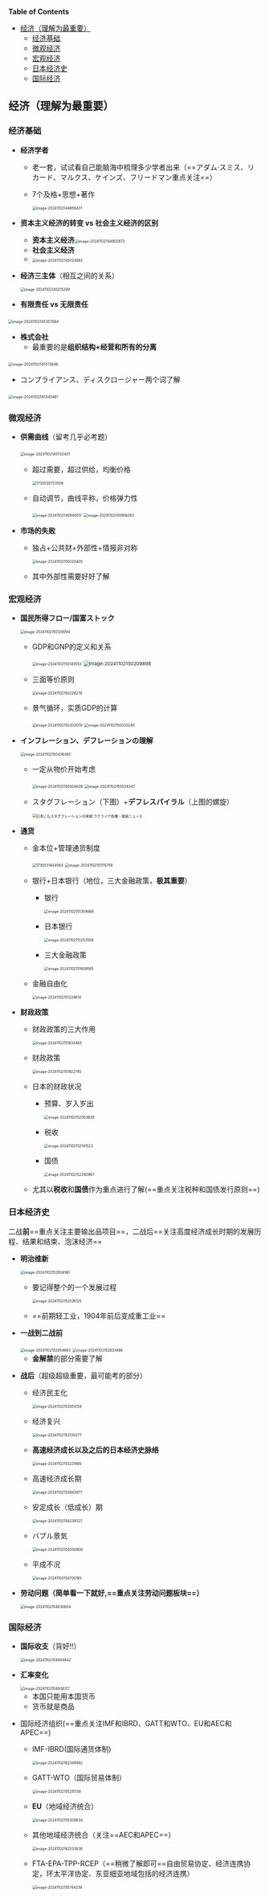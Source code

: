 <!-- START doctoc generated TOC please keep comment here to allow auto update -->
<!-- DON'T EDIT THIS SECTION, INSTEAD RE-RUN doctoc TO UPDATE -->
**Table of Contents**

- [经济（理解为最重要）](#%E7%BB%8F%E6%B5%8E%E7%90%86%E8%A7%A3%E4%B8%BA%E6%9C%80%E9%87%8D%E8%A6%81)
  - [经济基础](#%E7%BB%8F%E6%B5%8E%E5%9F%BA%E7%A1%80)
  - [微观经济](#%E5%BE%AE%E8%A7%82%E7%BB%8F%E6%B5%8E)
  - [宏观经济](#%E5%AE%8F%E8%A7%82%E7%BB%8F%E6%B5%8E)
  - [日本经济史](#%E6%97%A5%E6%9C%AC%E7%BB%8F%E6%B5%8E%E5%8F%B2)
  - [国际经济](#%E5%9B%BD%E9%99%85%E7%BB%8F%E6%B5%8E)

<!-- END doctoc generated TOC please keep comment here to allow auto update -->

## 经济（理解为最重要）

### 经济基础

- **经济学者**

  - 老一套，试试看自己能脑海中梳理多少学者出来（==アダム·スミス、リカード、マルクス、ケインズ、フリードマン重点关注==）

  - 7个及格+思想+著作

    <img src="https://cdn.jsdelivr.net/gh/bronyowl/typopicbed@main/img/image-20241102144656431.png" alt="image-20241102144656431" style="zoom: 50%;" />

- **资本主义经济的转变 vs 社会主义经济的区别**

  - **资本主义经济**<img src="https://cdn.jsdelivr.net/gh/bronyowl/typopicbed@main/img/image-20241102144902872.png" alt="image-20241102144902872" style="zoom: 50%;" />
  - **社会主义经济**
  - <img src="https://cdn.jsdelivr.net/gh/bronyowl/typopicbed@main/img/image-20241102145024862.png" alt="image-20241102145024862" style="zoom: 50%;" />

- **经济三主体**（相互之间的关系）

  <img src="https://cdn.jsdelivr.net/gh/bronyowl/typopicbed@main/img/image-20241102145215299.png" alt="image-20241102145215299" style="zoom: 50%;" />

- **有限责任 vs 无限责任**

​		<img src="https://cdn.jsdelivr.net/gh/bronyowl/typopicbed@main/img/image-20241102145357084.png" alt="image-20241102145357084" style="zoom: 50%;" />

- **株式会社**
  - 最重要的是**组织结构+经营和所有的分离**

​			<img src="https://cdn.jsdelivr.net/gh/bronyowl/typopicbed@main/img/image-20241102145513846.png" alt="image-20241102145513846" style="zoom: 50%;" />

- コンプライアンス、ディスクロージャー两个词了解

​			<img src="https://cdn.jsdelivr.net/gh/bronyowl/typopicbed@main/img/image-20241102145545461.png" alt="image-20241102145545461" style="zoom: 50%;" />

### 微观经济

- **供需曲线**（留考几乎必考题）

  ​	<img src="https://cdn.jsdelivr.net/gh/bronyowl/typopicbed@main/img/image-20241102145720401.png" alt="image-20241102145720401" style="zoom: 50%;" />

  - 超过需要，超过供给，均衡价格

    <img src="https://cdn.jsdelivr.net/gh/bronyowl/typopicbed@main/img/1730530723509.jpg" alt="1730530723509" style="zoom: 50%;" />

  - 自动调节，曲线平称，价格弹力性

    <img src="https://cdn.jsdelivr.net/gh/bronyowl/typopicbed@main/img/image-20241102145940417.png" alt="image-20241102145940417" style="zoom: 50%;" />

    <img src="https://cdn.jsdelivr.net/gh/bronyowl/typopicbed@main/img/image-20241102145956283.png" alt="image-20241102145956283" style="zoom: 50%;" />

- **市场的失败**

  - 独占+公共财+外部性+情报非对称

    <img src="https://cdn.jsdelivr.net/gh/bronyowl/typopicbed@main/img/image-20241102150020405.png" alt="image-20241102150020405" style="zoom: 50%;" />

  - 其中外部性需要好好了解

### 宏观经济

- **国民所得フロー/国富ストック**

  <img src="https://cdn.jsdelivr.net/gh/bronyowl/typopicbed@main/img/image-20241102150129094.png" alt="image-20241102150129094" style="zoom: 50%;" />

  - GDP和GNP的定义和关系

    <img src="https://cdn.jsdelivr.net/gh/bronyowl/typopicbed@main/img/image-20241102150145553.png" alt="image-20241102150145553" style="zoom: 50%;" />

    <img src="https://cdn.jsdelivr.net/gh/bronyowl/typopicbed@main/img/image-20241102150209898.png" alt="image-20241102150209898" style="zoom:67%;" />

  - 三面等价原则

    <img src="https://cdn.jsdelivr.net/gh/bronyowl/typopicbed@main/img/image-20241102150226278.png" alt="image-20241102150226278" style="zoom: 50%;" />

  - 景气循环，实质GDP的计算

    <img src="https://cdn.jsdelivr.net/gh/bronyowl/typopicbed@main/img/image-20241102150303078.png" alt="image-20241102150303078" style="zoom: 50%;" />

    <img src="https://cdn.jsdelivr.net/gh/bronyowl/typopicbed@main/img/image-20241102150333240.png" alt="image-20241102150333240" style="zoom: 50%;" />

- **インフレーション、デフレーションの理解**

  <img src="https://cdn.jsdelivr.net/gh/bronyowl/typopicbed@main/img/image-20241102150436363.png" alt="image-20241102150436363" style="zoom: 50%;" />

  - 一定从物价开始考虑

    <img src="https://cdn.jsdelivr.net/gh/bronyowl/typopicbed@main/img/image-20241102150504839.png" alt="image-20241102150504839" style="zoom: 50%;" />

    <img src="https://cdn.jsdelivr.net/gh/bronyowl/typopicbed@main/img/image-20241102150534347.png" alt="image-20241102150534347" style="zoom: 50%;" />

  - スタグフレーション（下图）+**デフレスパイラル**（上图的螺旋）

    <img src="https://cloudfront-ap-northeast-1.images.arcpublishing.com/sankei/S5K2FC3POZIHXJCOYPKT7LW524.jpg" alt="日本にもスタグフレーションの脅威 ウクライナ危機 - 産経ニュース" style="zoom:50%;" />

- **通货**

  - 金本位+管理通货制度

    <img src="https://cdn.jsdelivr.net/gh/bronyowl/typopicbed@main/img/1730531444564.jpg" alt="1730531444564" style="zoom: 50%;" />

    <img src="https://cdn.jsdelivr.net/gh/bronyowl/typopicbed@main/img/image-20241102151115759.png" alt="image-20241102151115759" style="zoom: 50%;" />

  - 银行+日本银行（地位，三大金融政策，**极其重要**）

    - 银行

      <img src="https://cdn.jsdelivr.net/gh/bronyowl/typopicbed@main/img/image-20241102151354668.png" alt="image-20241102151354668" style="zoom: 50%;" />

    - 日本银行

      <img src="https://cdn.jsdelivr.net/gh/bronyowl/typopicbed@main/img/image-20241102151253558.png" alt="image-20241102151253558" style="zoom:50%;" />

    - 三大金融政策

      <img src="https://cdn.jsdelivr.net/gh/bronyowl/typopicbed@main/img/image-20241102151609565.png" alt="image-20241102151609565" style="zoom:50%;" />

  - 金融自由化

    <img src="https://cdn.jsdelivr.net/gh/bronyowl/typopicbed@main/img/image-20241102151229614.png" alt="image-20241102151229614" style="zoom:50%;" />

- **财政政策**

  - 财政政策的三大作用

    <img src="https://cdn.jsdelivr.net/gh/bronyowl/typopicbed@main/img/image-20241102151634465.png" alt="image-20241102151634465" style="zoom:50%;" />

  - 财政政策

    <img src="https://cdn.jsdelivr.net/gh/bronyowl/typopicbed@main/img/image-20241102151922745.png" alt="image-20241102151922745" style="zoom:50%;" />

  - 日本的财政状况

    - 预算、岁入岁出

      <img src="https://cdn.jsdelivr.net/gh/bronyowl/typopicbed@main/img/image-20241102152053639.png" alt="image-20241102152053639" style="zoom:50%;" />

    - 税收

      <img src="https://cdn.jsdelivr.net/gh/bronyowl/typopicbed@main/img/image-20241102152141523.png" alt="image-20241102152141523" style="zoom:50%;" />

    - 国债

      <img src="https://cdn.jsdelivr.net/gh/bronyowl/typopicbed@main/img/image-20241102152240967.png" alt="image-20241102152240967" style="zoom:50%;" />

    

  - 尤其以**税收**和**国债**作为重点进行了解(==重点关注税种和国债发行原则==)

### 日本经济史

二战**前**==重点关注主要输出品项目==，二战后==关注高度经济成长时期的发展历程、结果和结束、泡沫经济==

- **明治维新**

  <img src="https://cdn.jsdelivr.net/gh/bronyowl/typopicbed@main/img/image-20241102152604180.png" alt="image-20241102152604180" style="zoom:50%;" />

  - 要记得整个的一个发展过程

    <img src="https://cdn.jsdelivr.net/gh/bronyowl/typopicbed@main/img/image-20241102152536125.png" alt="image-20241102152536125" style="zoom:50%;" />

  - ==前期轻工业，1904年前后变成重工业==

- **一战到二战前**

  <img src="https://cdn.jsdelivr.net/gh/bronyowl/typopicbed@main/img/image-20241102152854663.png" alt="image-20241102152854663" style="zoom:50%;" />

  <img src="https://cdn.jsdelivr.net/gh/bronyowl/typopicbed@main/img/image-20241102152833486.png" alt="image-20241102152833486" style="zoom:50%;" />

  - **金解禁**的部分需要了解

- **战后**（超级超级重要，最可能考的部分）

  - 经济民主化

    <img src="https://cdn.jsdelivr.net/gh/bronyowl/typopicbed@main/img/image-20241102153055154.png" alt="image-20241102153055154" style="zoom:50%;" />

  - 经济复兴

    <img src="https://cdn.jsdelivr.net/gh/bronyowl/typopicbed@main/img/image-20241102153130377.png" alt="image-20241102153130377" style="zoom:50%;" />

  - **高速经济成长以及之后的日本经济史脉络**

    <img src="https://cdn.jsdelivr.net/gh/bronyowl/typopicbed@main/img/image-20241102153231865.png" alt="image-20241102153231865" style="zoom:50%;" />

  - 高速经济成长期

    <img src="https://cdn.jsdelivr.net/gh/bronyowl/typopicbed@main/img/image-20241102153842677.png" alt="image-20241102153842677" style="zoom:50%;" />

  - 安定成长（低成长）期

    <img src="https://cdn.jsdelivr.net/gh/bronyowl/typopicbed@main/img/image-20241102154238327.png" alt="image-20241102154238327" style="zoom:50%;" />

  - バブル景気

    <img src="https://cdn.jsdelivr.net/gh/bronyowl/typopicbed@main/img/image-20241102154300806.png" alt="image-20241102154300806" style="zoom:50%;" />

  - 平成不况

    <img src="https://cdn.jsdelivr.net/gh/bronyowl/typopicbed@main/img/image-20241102154700185.png" alt="image-20241102154700185" style="zoom:50%;" />

- **劳动问题（简单看一下就好,==重点关注劳动问题板块==）**

  <img src="https://cdn.jsdelivr.net/gh/bronyowl/typopicbed@main/img/image-20241102154630604.png" alt="image-20241102154630604" style="zoom: 50%;" />

### 国际经济

- **国际收支**（背好!!）

  <img src="https://cdn.jsdelivr.net/gh/bronyowl/typopicbed@main/img/image-20241102154844842.png" alt="image-20241102154844842" style="zoom:50%;" />

- **汇率变化**

  <img src="https://cdn.jsdelivr.net/gh/bronyowl/typopicbed@main/img/image-20241102154938317.png" alt="image-20241102154938317" style="zoom:50%;" />

  - 本国只能用本国货币
  - 货币就是商品

- 国际经济组织(==重点关注IMF和IBRD、GATT和WTO、EU和AEC和APEC==)

  - IMF-IBRD(国际通货体制)

    <img src="https://cdn.jsdelivr.net/gh/bronyowl/typopicbed@main/img/image-20241102162349882.png" alt="image-20241102162349882" style="zoom:50%;" />

  - GATT-WTO（国际贸易体制）

    <img src="https://cdn.jsdelivr.net/gh/bronyowl/typopicbed@main/img/image-20241102155215138.png" alt="image-20241102155215138" style="zoom:50%;" />

  - **EU**（地域经济统合）

    <img src="https://cdn.jsdelivr.net/gh/bronyowl/typopicbed@main/img/image-20241102155309834.png" alt="image-20241102155309834" style="zoom:50%;" />

  - 其他地域经济统合（关注==AEC和APEC==）

    <img src="https://cdn.jsdelivr.net/gh/bronyowl/typopicbed@main/img/image-20241102162533836.png" alt="image-20241102162533836" style="zoom:50%;" />

  - FTA-EPA-TPP-RCEP（==稍微了解即可==自由贸易协定、经济连携协定，环太平洋协定、东亚细亚地域包括的经济连携）

    <img src="https://cdn.jsdelivr.net/gh/bronyowl/typopicbed@main/img/image-20241102155744238.png" alt="image-20241102155744238" style="zoom:50%;" />
